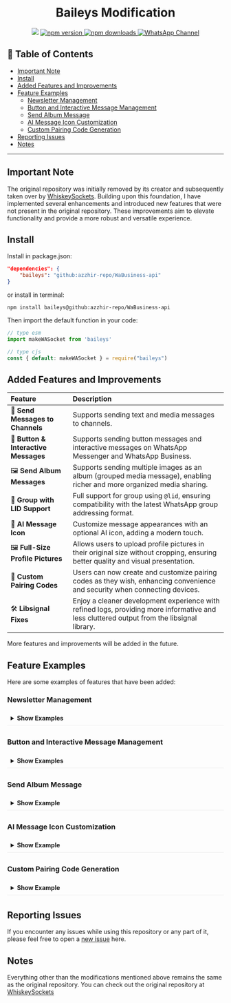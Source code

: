 # <div align='center'>Baileys Modification</div>

<div align="center">

  <img src="https://n.uguu.se/DwXsvDfi.jpg" />

  <a href="https://www.npmjs.com/package/baileys-mod">
    <img src="https://img.shields.io/npm/v/baileys-mod?color=red&label=Version&logo=npm" alt="npm version" />
  </a>

  <a href="https://www.npmjs.com/package/baileys-mod">
    <img src="https://img.shields.io/npm/dt/baileys-mod?color=red&label=Downloads&logo=npm" alt="npm downloads" />
  </a>

  <a href="https://whatsapp.com/channel/0029Vb6jeufG3R3dOjOvFN1c">
    <img src="https://img.shields.io/badge/WhatsApp-Channel-25D366?logo=whatsapp&logoColor=white" alt="WhatsApp Channel" />
  </a>

</div>

## 📖 Table of Contents

- [Important Note](#important-note)
- [Install](#install)
- [Added Features and Improvements](#-added-features-and-improvements)
- [Feature Examples](#feature-examples)
  - [Newsletter Management](#newsletter-management)
  - [Button and Interactive Message Management](#button-and-interactive-message-management)
  - [Send Album Message](#send-album-message)
  - [AI Message Icon Customization](#ai-message-icon-customization)
  - [Custom Pairing Code Generation](#custom-pairing-code-generation)
- [Reporting Issues](#reporting-issues)
- [Notes](#notes)
---

## Important Note

The original repository was initially removed by its creator and subsequently taken over by [WhiskeySockets](https://github.com/WhiskeySockets). Building upon this foundation, I have implemented several enhancements and introduced new features that were not present in the original repository. These improvements aim to elevate functionality and provide a more robust and versatile experience.

## Install

Install in package.json:
```json
"dependencies": {
    "baileys": "github:azzhir-repo/WaBusiness-api"
}
```
or install in terminal:
```
npm install baileys@github:azzhir-repo/WaBusiness-api
```

Then import the default function in your code:
```ts 
// type esm
import makeWASocket from 'baileys'
```

```js
// type cjs
const { default: makeWASocket } = require("baileys")
```

## Added Features and Improvements

| Feature                               | Description                                                                                                                               |
| :------------------------------------ | :---------------------------------------------------------------------------------------------------------------------------------------- |
| 💬 **Send Messages to Channels**     | Supports sending text and media messages to channels.                                                                                     |
| 🔘 **Button & Interactive Messages** | Supports sending button messages and interactive messages on WhatsApp Messenger and WhatsApp Business.                                   |
| 🖼️ **Send Album Messages**           | Supports sending multiple images as an album (grouped media message), enabling richer and more organized media sharing.                  |
| 👥 **Group with LID Support**       | Full support for group using `@lid`, ensuring compatibility with the latest WhatsApp group addressing format.                         |
| 🤖 **AI Message Icon**               | Customize message appearances with an optional AI icon, adding a modern touch.                                                            |
| 🖼️ **Full-Size Profile Pictures**    | Allows users to upload profile pictures in their original size without cropping, ensuring better quality and visual presentation.         |
| 🔑 **Custom Pairing Codes**          | Users can now create and customize pairing codes as they wish, enhancing convenience and security when connecting devices.                |
| 🛠️ **Libsignal Fixes**               | Enjoy a cleaner development experience with refined logs, providing more informative and less cluttered output from the libsignal library.|

More features and improvements will be added in the future.

## Feature Examples

Here are some examples of features that have been added:

### Newsletter Management

<details>
<summary style="font-weight: bold; cursor: pointer; padding: 8px; border-bottom: 1px solid #eee; margin-bottom: 5px;">Show Examples</summary>
<div style="padding: 10px 15px; background: #f9f9f9; border: 1px solid #eee; border-top: none; border-radius: 0 0 5px 5px;">

- **To get info newsletter**
```ts
const metadata = await sock.newsletterMetadata("invite", "xxxxx")
// or
const metadata = await sock.newsletterMetadata("jid", "abcd@newsletter")
console.log(metadata)
```
- **To update the description of a newsletter**
```ts
await sock.newsletterUpdateDescription("abcd@newsletter", "New Description")
```
- **To update the name of a newsletter**
```ts
await sock.newsletterUpdateName("abcd@newsletter", "New Name")
```  
- **To update the profile picture of a newsletter**
```ts
await sock.newsletterUpdatePicture("abcd@newsletter", buffer)
```
- **To remove the profile picture of a newsletter**
```ts
await sock.newsletterRemovePicture("abcd@newsletter")
```
- **To mute notifications for a newsletter**
```ts
await sock.newsletterUnmute("abcd@newsletter")
```
- **To mute notifications for a newsletter**
```ts
await sock.newsletterMute("abcd@newsletter")
```
- **To create a newsletter**
```ts
const metadata = await sock.newsletterCreate("Newsletter Name")
console.log(metadata)
```
- **To delete a newsletter**
```ts
await sock.newsletterDelete("abcd@newsletter")
```
- **To follow a newsletter**
```ts
await sock.newsletterFollow("abcd@newsletter")
```
- **To unfollow a newsletter**
```ts
await sock.newsletterUnfollow("abcd@newsletter")
```
- **To send reaction**
```ts
// jid, id message & emoticon
// way to get the ID is to copy the message url from channel
// Example: [ https://whatsapp.com/channel/xxxxx/175 ]
// The last number of the URL is the ID
const id = "175"
await sock.newsletterReactMessage("abcd@newsletter", id, "🥳")
```
</div>
</details>

### Button and Interactive Message Management

<details>
<summary style="font-weight: bold; cursor: pointer; padding: 8px; border-bottom: 1px solid #eee; margin-bottom: 5px;">Show Examples</summary>
<div style="padding: 10px 15px; background: #f9f9f9; border: 1px solid #eee; border-top: none; border-radius: 0 0 5px 5px;">

- **To send button with text**
```ts
const buttons = [
  { buttonId: 'id1', buttonText: { displayText: 'Button 1' }, type: 1 },
  { buttonId: 'id2', buttonText: { displayText: 'Button 2' }, type: 1 }
]

const buttonMessage = {
    text: "Hi it's button message",
    footer: 'Hello World',
    buttons,
    headerType: 1
}

await sock.sendMessage(id, buttonMessage, { quoted: null })
```
- **To send button with image**
```ts
const buttons = [
  { buttonId: 'id1', buttonText: { displayText: 'Button 1' }, type: 1 },
  { buttonId: 'id2', buttonText: { displayText: 'Button 2' }, type: 1 }
]

const buttonMessage = {
    image: { url: "https://example.com/abcd.jpg" }, // image: buffer or path
    caption: "Hi it's button message with image",
    footer: 'Hello World',
    buttons,
    headerType: 1
}

await sock.sendMessage(id, buttonMessage, { quoted: null })

```
- **To send button with video**
```ts
const buttons = [
  { buttonId: 'id1', buttonText: { displayText: 'Button 1' }, type: 1 },
  { buttonId: 'id2', buttonText: { displayText: 'Button 2' }, type: 1 }
]

const buttonMessage = {
    video: { url: "https://example.com/abcd.mp4" }, // video: buffer or path
    caption: "Hi it's button message with video",
    footer: 'Hello World',
    buttons,
    headerType: 1
}

await sock.sendMessage(id, buttonMessage, { quoted: null })
```

- **To send interactive message**
```ts
const interactiveButtons = [
     {
        name: "quick_reply",
        buttonParamsJson: JSON.stringify({
             display_text: "Quick Reply",
             id: "ID"
        })
     },
     {
        name: "cta_url",
        buttonParamsJson: JSON.stringify({
             display_text: "Tap Here!",
             url: "https://www.example.com/"
        })
     },
     {
        name: "cta_copy",
        buttonParamsJson: JSON.stringify({
             display_text: "Copy Code",
             id: "12345",
             copy_code: "12345"
        })
     }
]

const interactiveMessage = {
    text: "Hello World!",
    title: "this is the title",
    footer: "this is the footer",
    interactiveButtons
}

await sock.sendMessage(id, interactiveMessage, { quoted: null })
```
- **To send interactive message with image**
```ts
const interactiveButtons = [
     {
        name: "quick_reply",
        buttonParamsJson: JSON.stringify({
             display_text: "Quick Reply",
             id: "ID"
        })
     },
     {
        name: "cta_url",
        buttonParamsJson: JSON.stringify({
             display_text: "Tap Here!",
             url: "https://www.example.com/"
        })
     },
     {
        name: "cta_copy",
        buttonParamsJson: JSON.stringify({
             display_text: "Copy Code",
             id: "12345",
             copy_code: "12345"
        })
     }
]

const interactiveMessage = {
    image: { url: "https://example.com/abcd.jpg" }, // image: buffer or path
    caption: "this is the caption",
    title: "this is the title",
    footer: "this is the footer",
    interactiveButtons
}

await sock.sendMessage(id, interactiveMessage, { quoted: null })
```
- **To send interactive message with video**
```ts
const interactiveButtons = [
     {
        name: "quick_reply",
        buttonParamsJson: JSON.stringify({
             display_text: "Quick Reply",
             id: "ID"
        })
     },
     {
        name: "cta_url",
        buttonParamsJson: JSON.stringify({
             display_text: "Tap Here!",
             url: "https://www.example.com/"
        })
     },
     {
        name: "cta_copy",
        buttonParamsJson: JSON.stringify({
             display_text: "Copy Code",
             id: "12345",
             copy_code: "12345"
        })
     }
]

const interactiveMessage = {
    video: { url: "https://example.com/abcd.mp4" }, // video: buffer or path
    caption: "this is the caption",
    title: "this is the title",
    footer: "this is the footer",
    interactiveButtons
}

await sock.sendMessage(id, interactiveMessage, { quoted: null })
```
- **To send list interactive**
```ts
const interactiveButtons = [
  {
    name: "single_select",
    buttonParamsJson: JSON.stringify({
      title: "message",
      sections: [
        {
          title: "title",
          highlight_label: "label",
          rows: [
            {
              header: "HEADER",
              title: "TITLE",
              description: "DESCRIPTION",
              id: "YOUR ID"
            },
            {
              header: "HEADER",
              title: "TITLE",
              description: "DESCRIPTION",
              id: "YOUR ID"
            }
          ]
        }
      ]
    })
  }
];

const interactiveMessage = {
    text: "Hello World!",
    title: "this is the title",
    footer: "this is the footer",
    interactiveButtons
};

await sock.sendMessage(id, interactiveMessage, { quoted: null });
```

</div>
</details>

### Send Album Message

<details>
<summary style="font-weight: bold; cursor: pointer; padding: 8px; border-bottom: 1px solid #eee; margin-bottom: 5px;">Show Example</summary>
<div style="padding: 10px 15px; background: #f9f9f9; border: 1px solid #eee; border-top: none; border-radius: 0 0 5px 5px;">

```ts
// Media can be a URL, buffer, or path.
const media = [
  {
    image: { url: "https://example.com/image.jpg" }
  },
  {
    image: await getBuffer("https://example.com/image.jpg")
  },
  {
    video: { url: "https://example.com/video.mp4" }
  }
]

await sock.sendMessage(id, { album: media, caption: "testing send album" }, { quoted: null })
```

</div>
</details>

### AI Message Icon Customization

<details>
<summary style="font-weight: bold; cursor: pointer; padding: 8px; border-bottom: 1px solid #eee; margin-bottom: 5px;">Show Example</summary>
<div style="padding: 10px 15px; background: #f9f9f9; border: 1px solid #eee; border-top: none; border-radius: 0 0 5px 5px;">

```ts
// To enable the AI icon for a message, simply add the "ai: true" parameter:
await sock.sendMessage(id, { text: "Hello World", ai: true });
```

</div>
</details>

### Custom Pairing Code Generation

<details>
<summary style="font-weight: bold; cursor: pointer; padding: 8px; border-bottom: 1px solid #eee; margin-bottom: 5px;">Show Example</summary>
<div style="padding: 10px 15px; background: #f9f9f9; border: 1px solid #eee; border-top: none; border-radius: 0 0 5px 5px;">

```ts
if(usePairingCode && !sock.authState.creds.registered) {
    const phoneNumber = await question('Please enter your mobile phone number:\n');
    // Define your custom 8-digit code (alphanumeric)
    const customPairingCode = "NSTRCODE";
    const code = await sock.requestPairingCode(phoneNumber, customPairingCode);
    console.log(`Your Pairing Code: ${code?.match(/.{1,4}/g)?.join('-') || code}`);
}
```
*Note: The `question` function is a placeholder for your method of obtaining user input.*
</div>
</details>

## Reporting Issues
If you encounter any issues while using this repository or any part of it, please feel free to open a [new issue](https://github.com/nstar-y/Bail/issues) here.

## Notes
Everything other than the modifications mentioned above remains the same as the original repository. You can check out the original repository at [WhiskeySockets](https://github.com/WhiskeySockets/Baileys)

